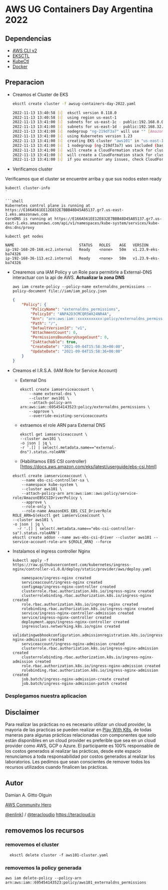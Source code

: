 # AWS UG Containers Day Argentina 2022

## Dependencias

- [AWS CLI v2](https://docs.aws.amazon.com/es_es/cli/latest/userguide/getting-started-install.html)
- [EKSCTL](https://eksctl.io/introduction/#installation)
- [KubeCtl](https://kubernetes.io/docs/tasks/tools/)
- [Docker]()



## Preparacion

- Creamos el Cluster de EKS

    ```bash
    eksctl create cluster -f awsug-containers-day-2022.yaml
    ```

    ```bash
    2022-11-13 13:40:58 [ℹ]  eksctl version 0.118.0
    2022-11-13 13:40:58 [ℹ]  using region us-east-1
    2022-11-13 13:41:00 [ℹ]  subnets for us-east-1c - public:192.168.0.0/19 private:192.168.64.0/19
    2022-11-13 13:41:00 [ℹ]  subnets for us-east-1d - public:192.168.32.0/19 private:192.168.96.0/19
    2022-11-13 13:41:00 [ℹ]  nodegroup "ng-219df3a7" will use "" [AmazonLinux2/1.23]
    2022-11-13 13:41:00 [ℹ]  using Kubernetes version 1.23
    2022-11-13 13:41:00 [ℹ]  creating EKS cluster "aws101" in "us-east-1" region with managed nodes
    2022-11-13 13:41:00 [ℹ]  1 nodegroup (ng-219df3a7) was included (based on the include/exclude rules)
    2022-11-13 13:41:00 [ℹ]  will create a CloudFormation stack for cluster itself and 0 nodegroup stack(s)
    2022-11-13 13:41:00 [ℹ]  will create a CloudFormation stack for cluster itself and 1 managed nodegroup stack(s)
    2022-11-13 13:41:00 [ℹ]  if you encounter any issues, check CloudFormation console or try 'eksctl utils describe-stacks --region=us-east-1 --cluster=aws101'
    ```

- Verificamos cluster

Verificamos que el cluster se encuentre arriba y que sus nodos esten ready

```shell
kubectl cluster-info
`

```shell
Kubernetes control plane is running at https://E166A561EE12E832E7BBB48D45A85137.gr7.us-east-1.eks.amazonaws.com
CoreDNS is running at https://E166A561EE12E832E7BBB48D45A85137.gr7.us-east-1.eks.amazonaws.com/api/v1/namespaces/kube-system/services/kube-dns:dns/proxy
```

```shell
kubectl get nodes
```

```shell
NAME                             STATUS   ROLES    AGE   VERSION
ip-192-168-20-168.ec2.internal   Ready    <none>   50m   v1.23.9-eks-ba74326
ip-192-168-36-113.ec2.internal   Ready    <none>   50m   v1.23.9-eks-ba74326
```

- Crearemos una IAM Policy y un Role para permitirle a External-DNS interactuar con la api de AWS.
    **Actualizar la zona DNS**

    ```shell
    aws iam create-policy --policy-name externaldns_permissions --policy-document file://iam/iam_policy.json
    ```

    ```json
    {
        "Policy": {
            "PolicyName": "externaldns_permissions",
            "PolicyId": "ANPA2D3CMCQR5WX24NR4A",
            "Arn": "arn:aws:iam::xxxxxxxxxxx:policy/externaldns_permissions",
            "Path": "/",
            "DefaultVersionId": "v1",
            "AttachmentCount": 0,
            "PermissionsBoundaryUsageCount": 0,
            "IsAttachable": true,
            "CreateDate": "2021-09-04T15:58:36+00:00",
            "UpdateDate": "2021-09-04T15:58:36+00:00"
        }
    }
    ```
- Creamos el I.R.S.A. (IAM Role for Service Account)
    - External Dns

        ```shell
        eksctl create iamserviceaccount \
            --name external-dns \
            --cluster aws101 \
            --attach-policy-arn arn:aws:iam::695454143523:policy/externaldns_permissions \
            --approve \
            --override-existing-serviceaccounts
        ```
    - extraemos el role ARN para External DNS

        ```shell
        eksctl get iamserviceaccount \
        --cluster aws101 \
        -o json | jq \
        -r '.[] | select(.metadata.name=="external-dns").status.roleARN'
        ```

    - (Habilitamos EBS CSI controller)[https://docs.aws.amazon.com/eks/latest/userguide/ebs-csi.html]

    ```shell
    eksctl create iamserviceaccount \
        --name ebs-csi-controller-sa \
        --namespace kube-system \
        --cluster aws101 \
        --attach-policy-arn arn:aws:iam::aws:policy/service-role/AmazonEBSCSIDriverPolicy \
        --approve \
        --role-only \
        --role-name AmazonEKS_EBS_CSI_DriverRole
    ROLE_ARN=$(eksctl get iamserviceaccount \
    --cluster aws101 \
    -o json | jq \
      -r '.[] | select(.metadata.name=="ebs-csi-controller-sa").status.roleARN')
    eksctl create addon --name aws-ebs-csi-driver --cluster aws101 --service-account-role-arn ${ROLE_ARN} --force
    ```

- Instalamos el ingress controller Nginx

    ```shell
    kubectl apply -f https://raw.githubusercontent.com/kubernetes/ingress-nginx/controller-v1.0.0/deploy/static/provider/aws/deploy.yaml
    ```

    ```shell
        namespace/ingress-nginx created
        serviceaccount/ingress-nginx created
        configmap/ingress-nginx-controller created
        clusterrole.rbac.authorization.k8s.io/ingress-nginx created
        clusterrolebinding.rbac.authorization.k8s.io/ingress-nginx created
        role.rbac.authorization.k8s.io/ingress-nginx created
        rolebinding.rbac.authorization.k8s.io/ingress-nginx created
        service/ingress-nginx-controller-admission created
        service/ingress-nginx-controller created
        deployment.apps/ingress-nginx-controller created
        ingressclass.networking.k8s.io/nginx created
        validatingwebhookconfiguration.admissionregistration.k8s.io/ingress-nginx-admission created
        serviceaccount/ingress-nginx-admission created
        clusterrole.rbac.authorization.k8s.io/ingress-nginx-admission created
        clusterrolebinding.rbac.authorization.k8s.io/ingress-nginx-admission created
        role.rbac.authorization.k8s.io/ingress-nginx-admission created
        rolebinding.rbac.authorization.k8s.io/ingress-nginx-admission created
        job.batch/ingress-nginx-admission-create created
        job.batch/ingress-nginx-admission-patch created
    ```


### Desplegamos nuestra aplicacion


## Disclaimer

Para realizar las prácticas no es necesario utilizar un cloud provider, la mayoria de las practicas se pueden realizar en [Play With K8s](https://labs.play-with-k8s.com/), de todas maneras para algunas prácticas relacionadas con componentes que solo están disponibles en un cloud provider es preferible que sea en un cloud provider como AWS, GCP o Azure.
El participante es 100% responsable de los costos generados al realizar las prácticas, desde este espacio renunciamos a toda responsabilidad por costos generados al realizar los laboratorios.
Les pedimos que sean conscientes de remover todos los recursos utilizados cuando finalicen las prácticas.

## Autor

Damian A. Gitto Olguin

[AWS Community Hero](https://www.youtube.com/c/damianolguinAWSHERO)

[@enlink](https://twitter.com/enlink)] / [@teracloudio](https://twitter.com/teracloudio)
<https://teracloud.io>

## removemos los recursos

### removemos el cluster

```shell
  eksctl delete cluster -f aws101-cluster.yaml
```

### removemos la policy generada

```shell
aws iam delete-policy --policy-arn arn:aws:iam::695454143523:policy/aws101_externaldns_permissions
```
